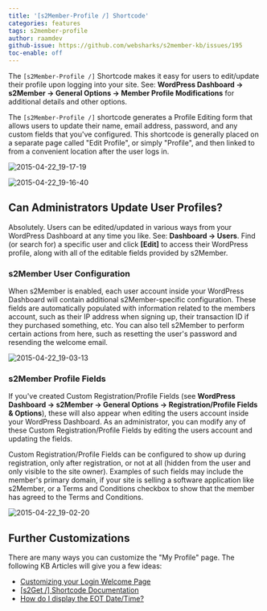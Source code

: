 ```yaml
---
title: '[s2Member-Profile /] Shortcode'
categories: features
tags: s2member-profile
author: raamdev
github-issue: https://github.com/websharks/s2member-kb/issues/195
toc-enable: off
---
```


The `[s2Member-Profile /]` Shortcode makes it easy for users to edit/update their profile upon logging into your site. See: **WordPress Dashboard → s2Member → General Options → Member Profile Modifications** for additional details and other options. 

The `[s2Member-Profile /]` shortcode generates a Profile Editing form that allows users to update their name, email address, password, and any custom fields that you've configured. This shortcode is generally placed on a separate page called "Edit Profile", or simply "Profile", and then linked to from a convenient location after the user logs in.

![2015-04-22_19-17-19](https://cloud.githubusercontent.com/assets/53005/7287593/4782f11e-e924-11e4-8e79-a1934f57ebab.png)

![2015-04-22_19-16-40](https://cloud.githubusercontent.com/assets/53005/7287582/20eb94fc-e924-11e4-9b36-b693b17a3591.png)


## Can Administrators Update User Profiles?

Absolutely. Users can be edited/updated in various ways from your WordPress Dashboard at any time you like. See: **Dashboard → Users**. Find (or search for) a specific user and click **[Edit]** to access their WordPress profile, along with all of the editable fields provided by s2Member.

### s2Member User Configuration

When s2Member is enabled, each user account inside your WordPress Dashboard will contain additional s2Member-specific configuration. These fields are automatically populated with information related to the members account, such as their IP address when signing up, their transaction ID if they purchased something, etc. You can also tell s2Member to perform certain actions from here, such as resetting the user's password and resending the welcome email.

![2015-04-22_19-03-13](https://cloud.githubusercontent.com/assets/53005/7287419/6279f988-e922-11e4-9398-1addd39cf379.png)

### s2Member Profile Fields

If you've created Custom Registration/Profile Fields (see **WordPress Dashboard → s2Member → General Options → Registration/Profile Fields & Options**), these will also appear when editing the users account inside your WordPress Dashboard. As an administrator, you can modify any of these Custom Registration/Profile Fields by editing the users account and updating the fields. 

Custom Registration/Profile Fields can be configured to show up during registration, only after registration, or not at all (hidden from the user and only visible to the site owner). Examples of such fields may include the member's primary domain, if your site is selling a software application like s2Member, or a Terms and Conditions checkbox to show that the member has agreed to the Terms and Conditions.

![2015-04-22_19-02-20](https://cloud.githubusercontent.com/assets/53005/7287451/ae361294-e922-11e4-8b7b-76e7df8eb5ca.png)

## Further Customizations

There are many ways you can customize the "My Profile" page. The following KB Articles will give you a few ideas:

- [Customizing your Login Welcome Page](http://s2member.com/kb-article/customizing-your-login-welcome-page/)
- [\[s2Get /\] Shortcode Documentation](http://s2member.com/kb-article/s2get-shortcode-documentation/)
- [How do I display the EOT Date/Time?](http://s2member.com/kb-article/how-do-i-display-the-eot-on-my-login-welcome-page/)

